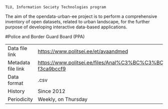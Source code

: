 ```
TLU, Information Society Technologies program
```
The aim of the opendata-urban-ee project is to perform a comprehensive inventory of open datasets, related to urban landscape, for the further purpose of developing interactive data-based applications. 

#Police and Border Guard Board (PPA) 

|  |  |
| ------------- | ------------- |
| Data file link  | https://www.politsei.ee/et/avaandmed  |
| Metadata file link  | https://www.politsei.ee/files/Anal%C3%BC%C3%BCs%20ja%20statistika/ppaavaandmeteseletuskiri.pdf?f3ca9bccf9  |
|Data format|.csv|
|History|Since 2012
|Periodicity|Weekly, on Thursday|
